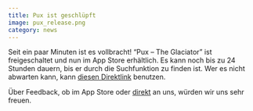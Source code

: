 ```yaml
---
title: Pux ist geschlüpft
image: pux_release.png
category: news
---
```

Seit ein paar Minuten ist es vollbracht! “Pux – The Glaciator” ist freigeschaltet und nun im App Store erhältlich. Es kann noch bis zu 24 Stunden dauern, bis er durch die Suchfunktion zu finden ist. Wer es nicht abwarten kann, kann [diesen Direktlink]( http://itunes.apple.com/us/app/pux-the-glaciator/id488670792?ls=1&mt=8) benutzen.

Über Feedback, ob im App Store oder [direkt](mailto:wessel@asdf-systems.de) an uns, würden wir uns sehr freuen.

